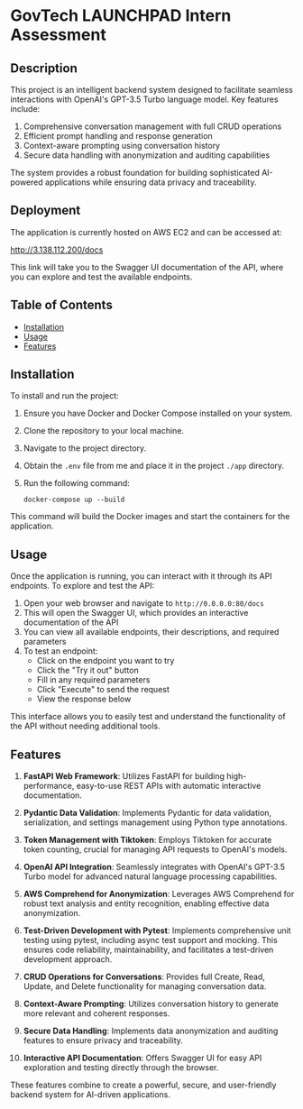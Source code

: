 # GovTech LAUNCHPAD Intern Assessment

## Description
This project is an intelligent backend system designed to facilitate seamless interactions with OpenAI's GPT-3.5 Turbo language model. Key features include:

1. Comprehensive conversation management with full CRUD operations
2. Efficient prompt handling and response generation
3. Context-aware prompting using conversation history
4. Secure data handling with anonymization and auditing capabilities

The system provides a robust foundation for building sophisticated AI-powered applications while ensuring data privacy and traceability.

## Deployment
The application is currently hosted on AWS EC2 and can be accessed at:

http://3.138.112.200/docs

This link will take you to the Swagger UI documentation of the API, where you can explore and test the available endpoints.

## Table of Contents
- [Installation](#installation)
- [Usage](#usage)
- [Features](#features)

## Installation
To install and run the project:

1. Ensure you have Docker and Docker Compose installed on your system.
2. Clone the repository to your local machine.
3. Navigate to the project directory.
4. Obtain the `.env` file from me and place it in the project `./app` directory.
5. Run the following command:

   ```
   docker-compose up --build
   ```

This command will build the Docker images and start the containers for the application.

## Usage
Once the application is running, you can interact with it through its API endpoints. To explore and test the API:

1. Open your web browser and navigate to `http://0.0.0.0:80/docs`
2. This will open the Swagger UI, which provides an interactive documentation of the API
3. You can view all available endpoints, their descriptions, and required parameters
4. To test an endpoint:
   - Click on the endpoint you want to try
   - Click the "Try it out" button
   - Fill in any required parameters
   - Click "Execute" to send the request
   - View the response below

This interface allows you to easily test and understand the functionality of the API without needing additional tools.

## Features
1. **FastAPI Web Framework**: Utilizes FastAPI for building high-performance, easy-to-use REST APIs with automatic interactive documentation.

2. **Pydantic Data Validation**: Implements Pydantic for data validation, serialization, and settings management using Python type annotations.

3. **Token Management with Tiktoken**: Employs Tiktoken for accurate token counting, crucial for managing API requests to OpenAI's models.

4. **OpenAI API Integration**: Seamlessly integrates with OpenAI's GPT-3.5 Turbo model for advanced natural language processing capabilities.

5. **AWS Comprehend for Anonymization**: Leverages AWS Comprehend for robust text analysis and entity recognition, enabling effective data anonymization.

6. **Test-Driven Development with Pytest**: Implements comprehensive unit testing using pytest, including async test support and mocking. This ensures code reliability, maintainability, and facilitates a test-driven development approach.

7. **CRUD Operations for Conversations**: Provides full Create, Read, Update, and Delete functionality for managing conversation data.

8. **Context-Aware Prompting**: Utilizes conversation history to generate more relevant and coherent responses.

9. **Secure Data Handling**: Implements data anonymization and auditing features to ensure privacy and traceability.

10. **Interactive API Documentation**: Offers Swagger UI for easy API exploration and testing directly through the browser.

These features combine to create a powerful, secure, and user-friendly backend system for AI-driven applications.
